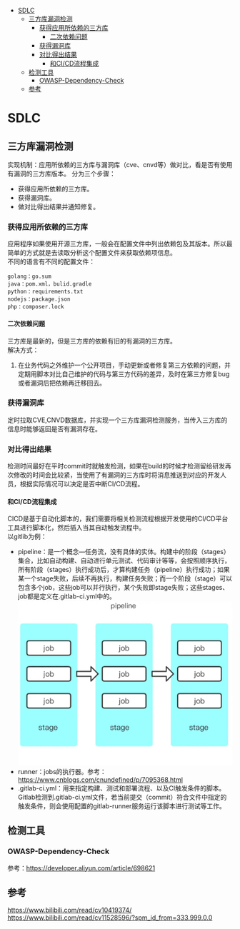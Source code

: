 - [SDLC](#sdlc)
  - [三方库漏洞检测](#三方库漏洞检测)
    - [获得应用所依赖的三方库](#获得应用所依赖的三方库)
      - [二次依赖问题](#二次依赖问题)
    - [获得漏洞库](#获得漏洞库)
    - [对比得出结果](#对比得出结果)
      - [和CI/CD流程集成](#和cicd流程集成)
  - [检测工具](#检测工具)
    - [OWASP-Dependency-Check](#owasp-dependency-check)
  - [参考](#参考)

# SDLC
## 三方库漏洞检测
实现机制：应用所依赖的三方库与漏洞库（cve、cnvd等）做对比，看是否有使用有漏洞的三方库版本。
分为三个步骤：
*  获得应用所依赖的三方库。
*  获得漏洞库。
*  做对比得出结果并通知修复。 
### 获得应用所依赖的三方库
应用程序如果使用开源三方库，一般会在配置文件中列出依赖包及其版本。所以最简单的方式就是去读取分析这个配置文件来获取依赖项信息。   
不同的语言有不同的配置文件：  
```
golang：go.sum
java：pom.xml，bulid.gradle
python：requirements.txt
nodejs：package.json
php：composer.lock 
```
#### 二次依赖问题
三方库是最新的，但是三方库的依赖有旧的有漏洞的三方库。  
解决方式：
1. 在业务代码之外维护一个公开项目，手动更新或者修复第三方依赖的问题，并定期用脚本对比自己维护的代码与第三方代码的差异，及时在第三方修复bug或者漏洞后把依赖再迁移回去。
### 获得漏洞库
定时拉取CVE,CNVD数据库，并实现一个三方库漏洞检测服务，当传入三方库的信息时能够返回是否有漏洞存在。
### 对比得出结果
检测时间最好在平时commit时就触发检测，如果在build的时候才检测留给研发再次修改的时间会比较紧，当使用了有漏洞的三方库时将消息推送到对应的开发人员，根据实际情况可以决定是否中断CI/CD流程。
#### 和CI/CD流程集成
CICD是基于自动化脚本的，我们需要将相关检测流程根据开发使用的CI/CD平台工具进行脚本化，然后插入当其自动触发流程中。  
以gitlib为例：  
* pipeline：是一个概念—任务流，没有具体的实体。构建中的阶段（stages）集合，比如自动构建、自动进行单元测试、代码审计等等，会按照顺序执行，所有阶段（stages）执行成功后，才算构建任务（pipeline）执行成功；如果某一个stage失败，后续不再执行，构建任务失败；而一个阶段（stage）可以包含多个job，这些job可以并行执行，某个失败即stage失败；这些stages、job都是定义在.gitlab-ci.yml中的。  
 ![](2023-09-04-16-00-34.png)  
* runner：jobs的执行器。参考：https://www.cnblogs.com/cnundefined/p/7095368.html    
* .gitlab-ci.yml：用来指定构建、测试和部署流程、以及CI触发条件的脚本。Gitlab检测到.gitlab-ci.yml文件，若当前提交（commit）符合文件中指定的触发条件，则会使用配置的gitlab-runner服务运行该脚本进行测试等工作。
## 检测工具
### OWASP-Dependency-Check
参考：https://developer.aliyun.com/article/698621
## 参考
https://www.bilibili.com/read/cv10419374/  
https://www.bilibili.com/read/cv11528596/?spm_id_from=333.999.0.0